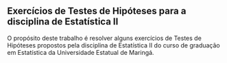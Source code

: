 ## Exercícios de Testes de Hipóteses para a disciplina de Estatística II

O propósito deste trabalho é resolver alguns exercícios de Testes de Hipóteses propostos pela disciplina de Estatística II do curso de graduação em Estatística da Universidade Estatual de Maringá.

